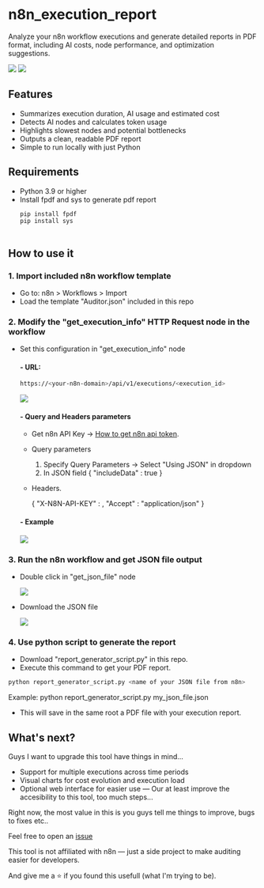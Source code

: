 # n8n_execution_report
Analyze your n8n workflow executions and generate detailed reports in PDF format, including AI costs, node performance, and optimization suggestions.

![](./assets/example_pdf_1.PNG)
![](./assets/example_pdf_2.PNG)
## Features
- Summarizes execution duration, AI usage and estimated cost
- Detects AI nodes and calculates token usage
- Highlights slowest nodes and potential bottlenecks
- Outputs a clean, readable PDF report
- Simple to run locally with just Python

## Requirements
- Python 3.9 or higher
- Install fpdf and sys to generate pdf report
  ```bash
  pip install fpdf
  pip install sys
 
## How to use it

### 1. Import included n8n workflow template

- Go to: n8n > Workflows > Import
- Load the template "Auditor.json" included in this repo

### 2. Modify the "get_execution_info" HTTP Request node in the workflow

- Set this configuration in "get_execution_info" node

  #### - URL:

  ```bash
  https://<your-n8n-domain>/api/v1/executions/<execution_id>
  ```
  ![](./assets/url.PNG)

  #### - Query and Headers parameters
    
  - Get n8n API Key -> [How to get n8n api token](https://docs.n8n.io/api/authentication/).
 
  - Query parameters
    
    1. Specify Query Parameters -> Select "Using JSON" in dropdown
    2. In JSON field
        {
          "includeData" : true
        }
    
  - Headers.

    {
      "X-N8N-API-KEY" : <YOUR-API-KEY>,
      "Accept" : "application/json"
    }
    

  #### - Example
   
  ![](./assets/query_parameters.PNG)


### 3. Run the n8n workflow and get JSON file output

- Double click in "get_json_file" node

  ![](./assets/get_json_file.PNG)

- Download the JSON file

  ![](./assets/download_json.PNG)

### 4. Use python script to generate the report

- Download "report_generator_script.py" in this repo.
- Execute this command to get your PDF report.
```bash
python report_generator_script.py <name of your JSON file from n8n>
```
Example: python report_generator_script.py my_json_file.json

- This will save in the same root a PDF file with your execution report.

## What's next?

Guys I want to upgrade this tool have things in mind...

- Support for multiple executions across time periods
- Visual charts for cost evolution and execution load
- Optional web interface for easier use — Our at least improve the accesibility to this tool, too much steps...

Right now, the most value in this is you guys tell me things to improve, bugs to fixes etc..

Feel free to open an [issue](https://github.com/Xavi1995/n8n_execution_report/issues)

This tool is not affiliated with n8n — just a side project to make auditing easier for developers.

And give me a :star: if you found this usefull (what I'm trying to be).
